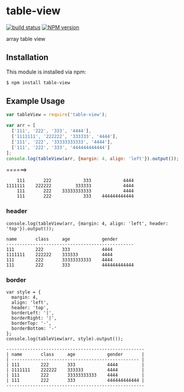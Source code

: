 table-view
========
[![build status](https://secure.travis-ci.org/ruanyl/table-view.svg)](http://travis-ci.org/ruanyl/table-view)
[![NPM version](https://badge.fury.io/js/table-view.svg)](http://badge.fury.io/js/table-view)

array table view

## Installation

This module is installed via npm:

``` bash
$ npm install table-view
```

## Example Usage

``` js
var tableView = require('table-view');

var arr = [
  ['111', '222', '333', '4444'],
  ['1111111', '222222', '333333', '4444'],
  ['111', '222', '33333333333', '4444'],
  ['111', '222', '333', '444444444444']
];
console.log(tableView(arr, {margin: 4, align: 'left'}).output());
```

======>

```
    111       222            333            4444
1111111    222222         333333            4444
    111       222    33333333333            4444
    111       222            333    444444444444
```

### header

```
console.log(tableView(arr, {margin: 4, align: 'left', header: 'top'}).output());
```

  ```
  name       class     age            gender
  ------------------------------------------------
  111        222       333            4444
  1111111    222222    333333         4444
  111        222       33333333333    4444
  111        222       333            444444444444
  ```

### border

```
var style = {
  margin: 4,
  align: 'left',
  header: 'top',
  borderLeft: '|',
  borderRight: '|',
  borderTop: '-',
  borderBottom: '-'
};
console.log(tableView(arr, style).output());
```

  ```
  ----------------------------------------------------
  | name       class     age            gender       |
  | ------------------------------------------------ |
  | 111        222       333            4444         |
  | 1111111    222222    333333         4444         |
  | 111        222       33333333333    4444         |
  | 111        222       333            444444444444 |
  ----------------------------------------------------
  ```
